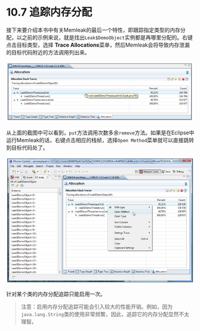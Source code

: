<a name="10.7"></a>
# 10.7 追踪内存分配

接下来要介绍本书中有关Memleak的最后一个特性，即跟踪指定类型的内存分配，以之前的示例来说，就是找出`Leak$DemoObject`实例都是再哪里分配的。右键点击目标类型，选择 **Trace Allocations**菜单，然后Memleak会将导致内存泄漏的目标代码附近的方法调用列出来。

![Figure 10-20][1]

从上面的截图中可以看到，`put`方法调用次数多余`remove`方法。如果是在Eclipse中运行Memleak的话，右键点击相应的栈帧，选择`Open Method`菜单就可以直接跳转到目标代码处了。

![Figure 10-21][2]

针对某个类的内存分配追踪只能启用一次。

>注意：启用内存分配追踪可能会引入较大的性能开销。例如，因为`java.lang.String`类的使用非常频繁，因此，追踪它的内存分配显然不太理智。







[1]:    ../images/10-20.jpg
[2]:    ../images/10-21.jpg